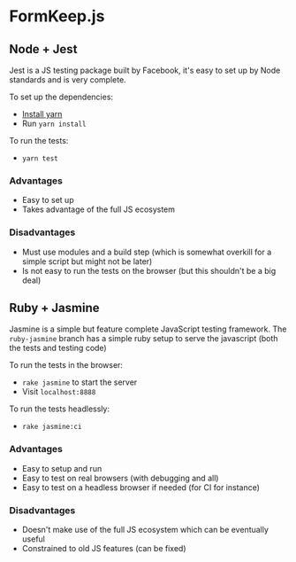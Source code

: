 # FormKeep.js

## Node + Jest
Jest is a JS testing package built by Facebook, it's easy to set up by Node standards and is very complete.

To set up the dependencies:
  - [Install yarn](https://yarnpkg.com/lang/en/docs/install/#mac-stable)
  - Run `yarn install`

To run the tests:
  - `yarn test`

### Advantages
- Easy to set up
- Takes advantage of the full JS ecosystem

### Disadvantages
- Must use modules and a build step (which is somewhat overkill for a simple script but might not be later)
- Is not easy to run the tests on the browser (but this shouldn't be a big deal)

## Ruby + Jasmine
Jasmine is a simple but feature complete JavaScript testing framework.
The `ruby-jasmine` branch has a simple ruby setup to serve the javascript (both the tests and testing code)

To run the tests in the browser:
- `rake jasmine` to start the server
- Visit `localhost:8888`

To run the tests headlessly:
- `rake jasmine:ci`

### Advantages
- Easy to setup and run
- Easy to test on real browsers (with debugging and all)
- Easy to test on a headless browser if needed (for CI for instance)

### Disadvantages
- Doesn't make use of the full JS ecosystem which can be eventually useful
- Constrained to old JS features (can be fixed)
